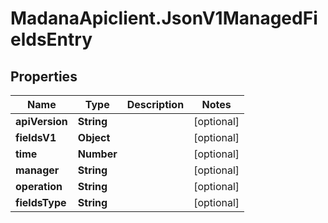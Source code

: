 # MadanaApiclient.JsonV1ManagedFieldsEntry

## Properties

Name | Type | Description | Notes
------------ | ------------- | ------------- | -------------
**apiVersion** | **String** |  | [optional] 
**fieldsV1** | **Object** |  | [optional] 
**time** | **Number** |  | [optional] 
**manager** | **String** |  | [optional] 
**operation** | **String** |  | [optional] 
**fieldsType** | **String** |  | [optional] 


